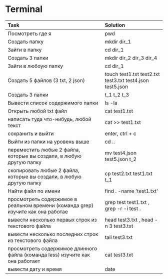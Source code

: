 # Terminal
Task | Solution 
:---|:------
Посмотреть где я | pwd
Создать папку | mkdir dir_1
Зайти в папку | cd dir_1
Создать 3 папки | mkdir dir_2 dir_3 dir_4
Зайти в любоую папку | cd dir_1
Создать 5 файлов (3 txt, 2 json) | touch test1.txt test2.txt test3.txt test4.json test5.json
Создать 3 папки | t_1 t_2 t_3
Вывести список содержимого папки |  ls -la
Открыть любой txt файл | cat test1.txt
написать туда что-нибудь, любой текст | cat >> test1.txt
сохранить и выйти | enter, ctrl + c 
Выйти из папки на уровень выше | cd ..
переместить любые 2 файла, которые вы создали, в любую другую папку | mv test4.json test5.json t_2 
скопировать любые 2 файла, которые вы создали, в любую другую папку | cp test2.txt test1.txt t_1
Найти файл по имени | find . -name 'test1.txt'
просмотреть содержимое в реальном времени (команда grep) изучите как она работае |  grep test test1.txt , grep -r -i test . 
вывести несколько первых строк из текстового файла | head test3.txt , head -n 3 test3.txt
вывести несколько последних строк из текстового файла |  tail test3.txt 
просмотреть содержимое длинного файла (команда less) изучите как она работает | cat test3.txt|less
вывести дату и время | date
